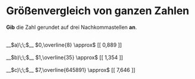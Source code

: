 <!--
version:  0.0.1

language: de

@style
input {
    text-align: center;
}
@end

formula: \carry   \textcolor{red}{\scriptsize #1}
formula: \digit   \rlap{\carry{#1}}\phantom{#2}#2
formula: \permil  \text{‰}

import: https://raw.githubusercontent.com/LiaTemplates/Tikz-Jax/main/README.md

script: https://cdn.jsdelivr.net/gh/LiaTemplates/Tikz-Jax@main/dist/index.js


tags: Zahlenverständnis, Dezimalzahlen, Periodizität, Runden, sehr leicht, sehr niedrig, Angeben

comment: Runde eine periodische Dezimalzahl.

author: Martin Lommatzsch

-->




# Größenvergleich von ganzen Zahlen

**Gib** die Zahl gerundet auf drei Nachkommastellen **an**.

<br>
__$a)\;\;$__ $0,\overline{8} \approx$ [[ 0,889 ]] 
<br>
<br>
__$b)\;\;$__ $1,\overline{35} \approx$ [[ 1,354 ]] 
<br>
<br>
__$c)\;\;$__ $7,\overline{645891} \approx$ [[ 7,646 ]] 

<br>
<br>
<br>
<br>

